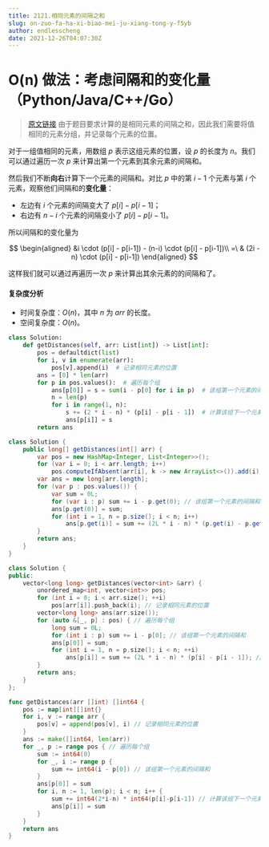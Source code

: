 ```yaml
---
title: 2121.相同元素的间隔之和
slug: on-zuo-fa-ha-xi-biao-mei-ju-xiang-tong-y-f5yb
author: endlesscheng
date: 2021-12-26T04:07:30Z
---
```

# O(n) 做法：考虑间隔和的变化量（Python/Java/C++/Go）
 
> [原文链接](https://leetcode.cn/problems/intervals-between-identical-elements/solution/on-zuo-fa-ha-xi-biao-mei-ju-xiang-tong-y-f5yb)
由于题目要求计算的是相同元素的间隔之和，因此我们需要将值相同的元素分组，并记录每个元素的位置。

对于一组值相同的元素，用数组 $p$ 表示这组元素的位置，设 $p$ 的长度为 $n$。我们可以通过遍历一次 $p$ 来计算出第一个元素到其余元素的间隔和。

然后我们不断**向右**计算下一个元素的间隔和。对比 $p$ 中的第 $i-1$ 个元素与第 $i$ 个元素，观察他们间隔和的**变化量**：

- 左边有 $i$ 个元素的间隔变大了 $p[i]-p[i-1]$；
- 右边有 $n-i$ 个元素的间隔变小了 $p[i]-p[i-1]$。
 
所以间隔和的变化量为

$$
\begin{aligned}
&i \cdot (p[i] - p[i-1]) - (n-i) \cdot (p[i] - p[i-1])\\
=\ & (2i - n) \cdot (p[i] - p[i-1])
\end{aligned}
$$

这样我们就可以通过再遍历一次 $p$ 来计算出其余元素的的间隔和了。

#### 复杂度分析

- 时间复杂度：$O(n)$，其中 $n$ 为 $\textit{arr}$ 的长度。
- 空间复杂度：$O(n)$。

```py [sol1-Python3]
class Solution:
    def getDistances(self, arr: List[int]) -> List[int]:
        pos = defaultdict(list)
        for i, v in enumerate(arr):
            pos[v].append(i)  # 记录相同元素的位置
        ans = [0] * len(arr)
        for p in pos.values():  # 遍历每个组
            ans[p[0]] = s = sum(i - p[0] for i in p)  # 该组第一个元素的间隔和
            n = len(p)
            for i in range(1, n):
                s += (2 * i - n) * (p[i] - p[i - 1])  # 计算该组下一个元素的间隔和（考虑变化量）
                ans[p[i]] = s
        return ans
```

```java [sol1-Java]
class Solution {
    public long[] getDistances(int[] arr) {
        var pos = new HashMap<Integer, List<Integer>>();
        for (var i = 0; i < arr.length; i++)
            pos.computeIfAbsent(arr[i], k -> new ArrayList<>()).add(i); // 记录相同元素的位置
        var ans = new long[arr.length];
        for (var p : pos.values()) {
            var sum = 0L;
            for (var i : p) sum += i - p.get(0); // 该组第一个元素的间隔和
            ans[p.get(0)] = sum;
            for (int i = 1, n = p.size(); i < n; i++)
                ans[p.get(i)] = sum += (2L * i - n) * (p.get(i) - p.get(i - 1)); // 计算该组下一个元素的间隔和（考虑变化量）
        }
        return ans;
    }
}
```

```cpp [sol1-C++]
class Solution {
public:
    vector<long long> getDistances(vector<int> &arr) {
        unordered_map<int, vector<int>> pos;
        for (int i = 0; i < arr.size(); ++i)
            pos[arr[i]].push_back(i); // 记录相同元素的位置
        vector<long long> ans(arr.size());
        for (auto &[_, p] : pos) { // 遍历每个组
            long sum = 0L;
            for (int i : p) sum += i - p[0]; // 该组第一个元素的间隔和
            ans[p[0]] = sum;
            for (int i = 1, n = p.size(); i < n; ++i)
                ans[p[i]] = sum += (2L * i - n) * (p[i] - p[i - 1]); // 计算该组下一个元素的间隔和（考虑变化量）
        }
        return ans;
    }
};
```

```go [sol1-Go]
func getDistances(arr []int) []int64 {
    pos := map[int][]int{}
    for i, v := range arr {
        pos[v] = append(pos[v], i) // 记录相同元素的位置
    }
    ans := make([]int64, len(arr))
    for _, p := range pos { // 遍历每个组
        sum := int64(0)
        for _, i := range p {
            sum += int64(i - p[0]) // 该组第一个元素的间隔和
        }
        ans[p[0]] = sum
        for i, n := 1, len(p); i < n; i++ {
            sum += int64(2*i-n) * int64(p[i]-p[i-1]) // 计算该组下一个元素的间隔和（考虑变化量）
            ans[p[i]] = sum
        }
    }
    return ans
}
```
